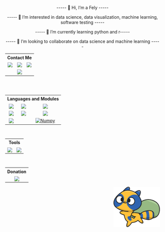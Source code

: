 
<p align="center"> ----- 👋 Hi, I’m a Fely ----- </p>
<p align="center"> ----- 👀 I’m interested in data science, data visualization, machine learning, software testing ----- </p>
<p align="center"> ----- 🌱 I’m currently learning python and r----- </p>
<p align="center"> ----- 💞️ I’m looking to collaborate on data science and machine learning ----- </p>


<table align="center" width="100%">
  <tr>
    <th align="center" colspan="4"><a valign="middle">Contact Me</a></th>
  <tr>
    <td align="center"><a href="https://twitter.com/isfanafely"</a><img valign="middle" src="https://img.shields.io/badge/Twitter-1DA1F2?style=for-the-badge&logo=twitter&logoColor=white"></td>
    <td align="center"><a href="https://linkedin.com/in/isfanafely"</a><img valign="middle" src="https://img.shields.io/badge/LinkedIn-0077B5?style=for-the-badge&logo=linkedin&logoColor=white" /></td>
    <td align="center"><a href="mailto:felyisfana1@gmail.com"</a><img valign="middle" src="https://img.shields.io/badge/Gmail-D14836?style=for-the-badge&logo=gmail&logoColor=white"/></td>
  </tr>
  <td align="center" colspan="4"><a href="https://www.fiverr.com/felyisfana"</a><img valign="middle"  src="https://img.shields.io/badge/Fiverr-brightgreen.svg?style=for-the-badge&logo=fiverr&logoColor=white"/></td> 
  </tr>
</table>

<br />
<br />

<table align="center" widht="100%">
  <tr>
    <th align="center" colspan="3">Languages and Modules</th>
  <tr>
    <td align="center"><a href="https://www.python.org/"</a><img valign="middle" src="https://img.shields.io/badge/python-3670A0?style=for-the-badge&logo=python&logoColor=white"/></td>
    <td align="center"><a href="https://www.r-project.org/"</a><img valign="middle" src="https://img.shields.io/badge/r-%23276DC3.svg?style=for-the-badge&logo=r&logoColor=white"/></td> 
    <td align="center"><a href="https://scikit-learn.org/stable/"</a><img valign="middle" src="https://img.shields.io/badge/scikit--learn-%23F7931E.svg?style=for-the-badge&logo=scikit-learn&logoColor=white"/></td>
  </tr>
  <tr>
    <td align="center"><a href="https://pandas.pydata.org/"</a><img valign="middle" src="https://img.shields.io/badge/pandas-7900D8.svg?style=for-the-badge&logo=pandas&logoColor=white"/></td>
    <td align="center"><a href="https://www.tensorflow.org/"</a><img valign="middle" src="https://img.shields.io/badge/TensorFlow-%23FF6F00.svg?style=for-the-badge&logo=TensorFlow&logoColor=white"/></td>
    <td align="center"><a href="https://keras.io/"</a><img valign="middle" src="https://img.shields.io/badge/Keras-%23D00000.svg?style=for-the-badge&logo=Keras&logoColor=white"/></td>
  </tr>
  <tr>
    <td align="center"><a href="https://www.selenium.dev/"</a><img valign="middle" src="https://img.shields.io/badge/Selenium-43B02A?style=for-the-badge&logo=Selenium&logoColor=white"/></td>
    <td></td>
    <td align="center"><a href="https://numpy.org/"</a><img valign="middle" src="https://img.shields.io/badge/numpy-%23013243.svg?style=for-the-badge&logo=numpy&logoColor=white" title="Numpy"/></td>
  </tr>
</table>

<br />

<table align="center" width="100%">
  <tr>
    <th align="center" colspan="3"><a valign="middle">Tools</a></th>
  <tr>
    <td align="center"><a href="https://code.visualstudio.com/"</a><img valign="middle" src="https://img.shields.io/badge/VSCode-403dff.svg?&style=for-the-badge&logo=visualstudiocode&logoColor=white"/></td>
    <td align="center"><a href="https://jupyter.org/"</a><img valign="middle" src="https://img.shields.io/badge/jupyter-e89210.svg?style=for-the-badge&logo=jupyter&logoColor=white"/></td>
</table>

<br />

<table align="center" width="100%">
  <tr>
    <th align="center" colspan="5"><a valign="middle">Donation</a></th>
  <tr>
    <td align="center"><a href="https://paypal.me/isfanafelyID"</a><img valign="middle" src="https://img.shields.io/badge/PayPal-00457C?style=for-the-badge&logo=paypal&logoColor=white" style="width:100%;"/></td>
  </tr>
  </tr>
</table>



[<img align="right" src="https://github.com/isfanafely/isfanafely/blob/main/aa.svg" width="30%" heigth="30%"/>][saweria]


[saweria]: https://saweria.co/isfanafely 
